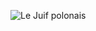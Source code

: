 ![Le Juif polonais](https://upload.wikimedia.org/wikipedia/commons/thumb/7/7e/Melanodryas_cucullata_-_Glen_Davis.jpg/350px-Melanodryas_cucullata_-_Glen_Davis.jpg)